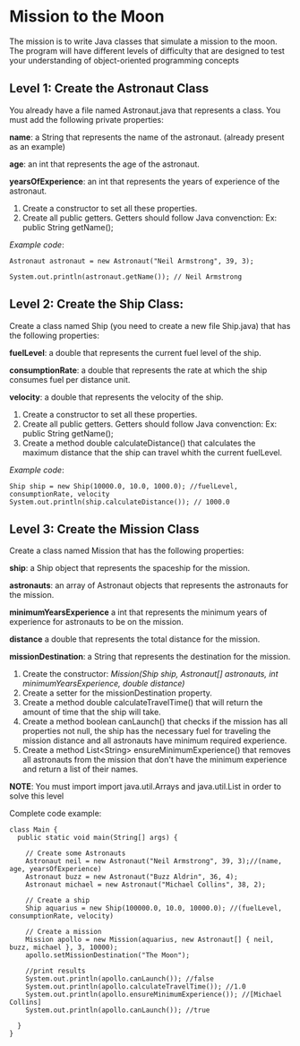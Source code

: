 # Mission to the Moon

The mission is to write Java classes that simulate a mission to the moon. The program will have different levels of difficulty that are designed to test your understanding of object-oriented programming concepts


## Level 1: Create the Astronaut Class

You already have a file named Astronaut.java that represents a class. You must add the following private properties:

**name**: a String that represents the name of the astronaut. (already present as an example)

**age**: an int that represents the age of the astronaut.

**yearsOfExperience**: an int that represents the years of experience of the astronaut.

1. Create a constructor to set all these properties. 
2. Create all public getters. Getters should follow Java convenction: Ex: public String getName();

_Example code_:
```
Astronaut astronaut = new Astronaut("Neil Armstrong", 39, 3);

System.out.println(astronaut.getName()); // Neil Armstrong

```

## Level 2: Create the Ship Class:

Create a class named Ship (you need to create a new file Ship.java) that has the following properties:

**fuelLevel**: a double that represents the current fuel level of the ship.

**consumptionRate**: a double that represents the rate at which the ship consumes fuel per distance unit.

**velocity**: a double that represents the velocity of the ship.

1. Create a constructor to set all these properties.
2. Create all public getters. Getters should follow Java convenction: Ex: public String getName();
3. Create a method double calculateDistance() that calculates the maximum distance that the ship can travel whith the current fuelLevel.

_Example code_:
```
Ship ship = new Ship(10000.0, 10.0, 1000.0); //fuelLevel, consumptionRate, velocity
System.out.println(ship.calculateDistance()); // 1000.0

```

## Level 3: Create the Mission Class

Create a class named Mission that has the following properties:

**ship**: a Ship object that represents the spaceship for the mission.

**astronauts**: an array of Astronaut objects that represents the astronauts for the mission.

**minimumYearsExperience** a int that represents the minimum years of experience for astronauts to be on the mission.

**distance** a double that represents the total distance for the mission.

**missionDestination**: a String that represents the destination for the mission.

1. Create the constructor: _Mission(Ship ship, Astronaut[] astronauts, int minimumYearsExperience, double distance)_
2. Create a setter for the missionDestination property.
3. Create a method double calculateTravelTime() that will return the amount of time that the ship will take.
4. Create a method boolean canLaunch() that checks if the mission has all properties not null, the ship has the necessary fuel for traveling the mission distance and all astronauts have minimum required experience.
5. Create a method List\<String\> ensureMinimumExperience() that removes all astronauts from the mission that don't have the minimum experience and return a list of their names.

**NOTE**: You must import import java.util.Arrays and java.util.List in order to solve this level

Complete code example:
```
class Main {
  public static void main(String[] args) {

    // Create some Astronauts
    Astronaut neil = new Astronaut("Neil Armstrong", 39, 3);//(name, age, yearsOfExperience)
    Astronaut buzz = new Astronaut("Buzz Aldrin", 36, 4);
    Astronaut michael = new Astronaut("Michael Collins", 38, 2);

    // Create a ship
    Ship aquarius = new Ship(100000.0, 10.0, 10000.0); //(fuelLevel, consumptionRate, velocity)

    // Create a mission
    Mission apollo = new Mission(aquarius, new Astronaut[] { neil, buzz, michael }, 3, 10000);
    apollo.setMissionDestination("The Moon");

    //print results
    System.out.println(apollo.canLaunch()); //false
    System.out.println(apollo.calculateTravelTime()); //1.0
    System.out.println(apollo.ensureMinimumExperience()); //[Michael Collins]
    System.out.println(apollo.canLaunch()); //true

  }
}
```
